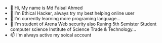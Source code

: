 - 👋 Hi, My name is Md Faisal Ahmed 
- 👀 I’m Ethical Hacker, always try my best helping online user 
- 🌱 I’m currently learning more programing language...
- 💞️ I'm student of Arena Web security also Runing 5th Semister Student computer science  Institute of Science Trade & Technology...
- 📫 i'm always active my soical account 
